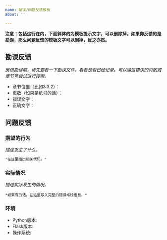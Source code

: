 ```yaml
---
name: 勘误/问题反馈模板
about: ''

---
```


**注意：包括这行在内，下面斜体的为模板提示文字，可以删除掉。如果你反馈的是勘误，那么问题反馈的模板文字可以删掉，反之亦然。**

## 勘误反馈

*反馈勘误前，请先查看一下[勘误文件](https://github.com/greyli/helloflask/blob/master/errata/errata.md)，看看是否已经记录。可以通过错误的页数或章节号尝试进行搜索。*

* 章节位置（比如3.3.2）：
* 页数（如果是纸书的话）：
* 错误文字：
* 正确文字：

## 问题反馈

### 期望的行为

*描述发生了什么。*

```python
*在这里给出相关代码。*
```

### 实际情况

*描述实际发生的情况。*

```pytb
*如果有的话，在这里写入完整的错误堆栈信息。*
```

### 环境

* Python版本:
* Flask版本:
* 操作系统:
